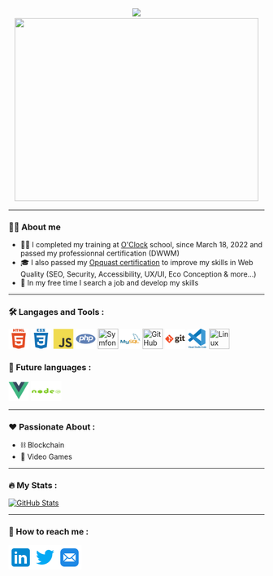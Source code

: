 <div align="center"> 
  <img src="https://readme-typing-svg.herokuapp.com?color=%23F7F7F7&size=16&duration=4000&center=true&width=846&lines=Hi+%26+Welcome+to+my+profil+%F0%9F%91%8B;I'm+a+french+back-end+developper+;Based+in+Lyon" />
</div>

<div align="center">
  <img src="https://media.giphy.com/media/PI3QGKFN6XZUCMMqJm/giphy.gif" width="480" height="360"/>
</div>

---


### 👨‍💻 About me 

- 👨‍🎓 I completed my training at [O'Clock](https://oclock.io/) school, since March 18, 2022 and passed my professionnal certification (DWWM)
- 🎓 I also passed my [Opquast certification](https://oqs.li/QW2CGJ) to improve my skills in Web Quality (SEO, Security, Accessibility, UX/UI, Eco Conception & more...)
- 💼 In my free time I search a job and develop my skills 



---

### 🛠 Langages and Tools :

<div>
  <img src="https://github.com/devicons/devicon/blob/master/icons/html5/html5-plain-wordmark.svg" title="HTML5" **alt="HTML5" width="40" height="40"/>
  <img src="https://github.com/devicons/devicon/blob/master/icons/css3/css3-plain-wordmark.svg" title="CSS3" **alt="CSS3" width="40" height="40"/>
  <img src="https://github.com/devicons/devicon/blob/master/icons/javascript/javascript-original.svg" title="JavaScript" **alt="JavaScript" width="40" height="40"/>
  <img src="https://github.com/devicons/devicon/blob/master/icons/php/php-plain.svg" title="PHP" **alt="PHP" width="40" height="40"/>
  <img src="https://img.icons8.com/external-tal-revivo-shadow-tal-revivo/48/000000/external-symfony-is-a-php-web-application-framework-logo-shadow-tal-revivo.png" title="Symfony" **alt="Symfony" width="40" height="40"/>
  <img src="https://github.com/devicons/devicon/blob/master/icons/mysql/mysql-original-wordmark.svg" title="MySQL" **alt="MySQL" width="40" height="40"/>
  <img src="https://img.icons8.com/fluency/48/ffffff/github.png" title="GitHub" **alt="GitHub" width="40" height="40"/>
  <img src="https://github.com/devicons/devicon/blob/master/icons/git/git-original-wordmark.svg" title="Git" **alt="Git" width="40" height="40"/>
  <img src="https://github.com/devicons/devicon/blob/master/icons/vscode/vscode-original-wordmark.svg" title="VSCode" **alt="VSCode" width="40" height="40"/>
  <img src="https://img.icons8.com/color/48/000000/linux--v1.png" title="Linux" **alt="Linux" width="40" height="40"/>
</div>

### 👀 Future languages :
<div>
  <img src="https://github.com/devicons/devicon/blob/master/icons/vuejs/vuejs-original.svg" title="VueJS" **alt="VueJS" width="40" height="40"/>
  <img src="https://github.com/devicons/devicon/blob/master/icons/nodejs/nodejs-plain-wordmark.svg" title="NodeJS" **alt="NodeJS" width="60" height="40"/>
</div>

---

### ❤ Passionate About :

- ⛓ Blockchain 
- 👾 Video Games

---

### 🔥 My Stats :

[![GitHub Stats](https://github-readme-stats.vercel.app/api?username=AxelColliaux&theme=vision-friendly-dark&count_private=true&show_icons=true)](https://github.com/anuraghazra/github-readme-stats)

--- 

### 🔗 How to reach me :

<a href="https://www.linkedin.com/in/axel-colliaux-ba593a213/"><img src="icons/icons8-linkedin-48.png"></a><a href="https://twitter.com/AxelColliaux"><img src="icons/icons8-twitter-48.png"></a><a href="mailto:axel.colliaux.dev@gmail.com"><img src="icons/icons8-mail-48.png"></a>

